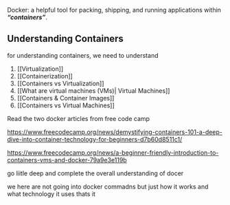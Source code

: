 Docker: a helpful tool for packing, shipping, and running applications within ***“containers”***.

## Understanding Containers
for understanding containers, we need to understand 
1. [[Virtualization]]
2. [[Containerization]]
3. [[Containers vs Virtualization]]
4. [[What are virtual machines (VMs)| Virtual Machines]]
5. [[Containers & Container Images]]
6. [[Containers vs Virtual Machines]]


Read the two docker articles from free code camp


https://www.freecodecamp.org/news/demystifying-containers-101-a-deep-dive-into-container-technology-for-beginners-d7b60d8511c1/


https://www.freecodecamp.org/news/a-beginner-friendly-introduction-to-containers-vms-and-docker-79a9e3e119b

go liitle deep and complete the overall understanding of docer

we here are not going into docker commadns
but just how it works and what technology it uses
thats it


